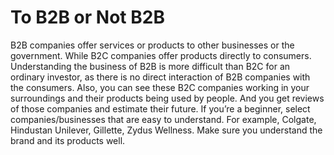 # To B2B or Not B2B

B2B companies offer services or products to other businesses or the government. While B2C companies offer products directly to consumers. Understanding the business of B2B is more difficult than B2C for an ordinary investor, as there is no direct interaction of B2B companies with the consumers. Also, you can see these B2C companies working in your surroundings and their products being used by people. And you get reviews of those companies and estimate their future. If you’re a beginner, select companies/businesses that are easy to understand. For example, Colgate, Hindustan Unilever, Gillette, Zydus Wellness. Make sure you understand the brand and its products well.
